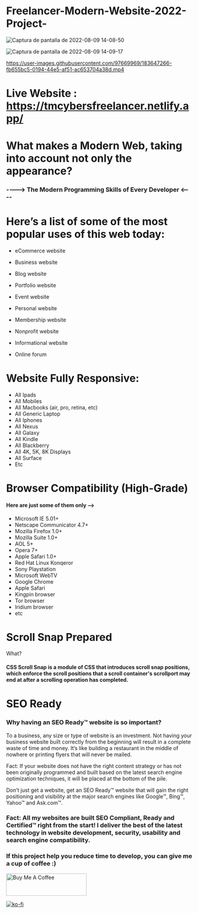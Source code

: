 # Freelancer-Modern-Website-2022-Project-

![Captura de pantalla de 2022-08-09 14-08-50](https://user-images.githubusercontent.com/97669969/183643629-f84d7fc4-7992-4bd2-ae04-b3eb1711864e.png)

![Captura de pantalla de 2022-08-09 14-09-17](https://user-images.githubusercontent.com/97669969/183643656-929d20a8-d8b0-4f21-9cdf-4403350335b0.png)


https://user-images.githubusercontent.com/97669969/183647266-fb655bc5-0194-44e5-af51-ac653704a38d.mp4




# Live Website : https://tmcybersfreelancer.netlify.app/

# What makes a Modern Web, taking into account not only the appearance? 

### ----> The Modern Programming Skills of Every Developer <----






# Here’s a list of some of the most popular uses of this web today:




* eCommerce website

* Business website

* Blog website

* Portfolio website

* Event website

* Personal website

* Membership website

* Nonprofit website

* Informational website

* Online forum





# Website Fully Responsive:

* All Ipads
* All Mobiles 
* All Macbooks (air, pro, retina, etc)
* All Generic Laptop
* All Iphones
* All Nexus
* All Galaxy
* All Kindle
* All Blackberry
* All 4K, 5K, 8K Displays
* All Surface
* Etc

# Browser Compatibility (High-Grade)

#### Here are just some of them only -->





* Microsoft IE 5.01+
* Netscape Communicator 4.7+
* Mozilla Firefox 1.0+
* Mozilla Suite 1.0+
* AOL 5+
* Opera 7+
* Apple Safari 1.0+
* Red Hat Linux Konqeror
* Sony Playstation
* Microsoft WebTV
* Google Chrome
* Apple Safari
* Kingpin browser
* Tor browser
* Iridium browser
* etc

# Scroll Snap Prepared 

What?


#### CSS Scroll Snap is a module of CSS that introduces scroll snap positions, which enforce the scroll positions that a scroll container's scrollport may end at after a scrolling operation has completed.



# SEO Ready 

### Why having an SEO Ready™ website is so important?
To a business, any size or type of website is an investment. Not having your business website built correctly from the beginning will result in a complete waste of time and money. It’s like building a restaurant in the middle of nowhere or printing flyers that will never be mailed.

Fact: If your website does not have the right content strategy or has not been originally programmed and built based on the latest search engine optimization techniques, it will be placed at the bottom of the pile.

Don’t just get a website, get an SEO Ready™ website that will gain the right positioning and visibility at the major search engines like Google™, Bing™, Yahoo™ and Ask.com™.

### Fact: All my websites are built SEO Compliant, Ready and Certified™ right from the start! I deliver the best of the latest technology in website development, security, usability and search engine compatibility.


### If this project help you reduce time to develop, you can give me a cup of coffee :)




<a href="https://www.buymeacoffee.com/tonymerisan" target="_blank"><img src="https://cdn.buymeacoffee.com/buttons/v2/default-yellow.png" alt="Buy Me A Coffee" style="height: 60px !important;width: 217px !important;" ></a>


[![ko-fi](https://ko-fi.com/img/githubbutton_sm.svg)](https://ko-fi.com/E1E1EBFQ3)




